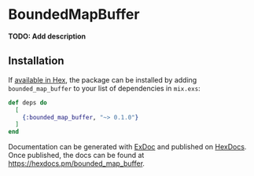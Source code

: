 # BoundedMapBuffer

**TODO: Add description**

## Installation

If [available in Hex](https://hex.pm/docs/publish), the package can be installed
by adding `bounded_map_buffer` to your list of dependencies in `mix.exs`:

```elixir
def deps do
  [
    {:bounded_map_buffer, "~> 0.1.0"}
  ]
end
```

Documentation can be generated with [ExDoc](https://github.com/elixir-lang/ex_doc)
and published on [HexDocs](https://hexdocs.pm). Once published, the docs can
be found at <https://hexdocs.pm/bounded_map_buffer>.

